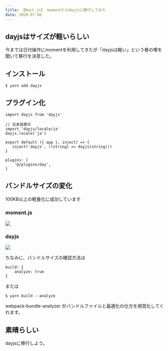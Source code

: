 ```yaml
---
title: 【Nuxt.js】 momentからdayjsに移行してみた
date: 2020-07-06
---
```


## dayjsはサイズが軽いらしい
今までは日付操作にmomentを利用してきたが「dayjsは軽い」という巷の噂を聞いて移行を決意した。

## インストール
```
$ yarn add dayjs
```

## プラグイン化
```js[plugins/day.js]
import dayjs from 'dayjs'

// 日本語表示
import 'dayjs/locale/ja'
dayjs.locale('ja')

export default ({ app }, inject) => {
   inject('dayjs', ((string) => dayjs(string)))
}
```

```js[nuxt.config.js]
plugins: [
    '@/plugins/day',
]
```

## バンドルサイズの変化

100KB以上の軽量化に成功しています

### moment.js
![](https://i.imgur.com/MoEf7dT.png)

### dayjs
![](https://i.imgur.com/tcEh6Zy.png)

ちなみに、バンドルサイズの確認方法は

```js[nuxt.config.js]
build: {
    analyze: true
}
```

または

```
$ yarn build --analyze
```

webpack-bundle-analyzer がバンドルファイルと最適化の仕方を視覚化してくれます。

## 素晴らしい
dayjsに移行しよう。